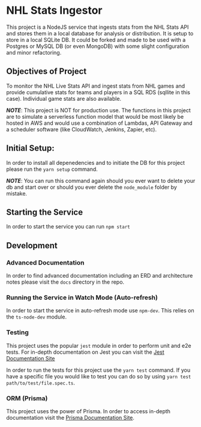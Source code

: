 # NHL Stats Ingestor
This project is a NodeJS service that ingests stats from the NHL Stats API and stores them in a local database for analysis or distribution. It is setup to store in a local SQLite DB. It could be forked and made to be used with a Postgres or MySQL DB (or even MongoDB) with some slight configuration and minor refactoring.

## Objectives of Project
To monitor the NHL Live Stats API and ingest stats from NHL games and provide cumulative stats for teams and players in a SQL RDS (sqllite in this case). Individual game stats are also available.

***NOTE***: This project is NOT for production use. The functions in this project are to simulate a serverless function model that would be most likely be hosted in AWS and would use a combination of Lambdas, API Gateway and a scheduler software (like CloudWatch, Jenkins, Zapier, etc).

## Initial Setup:
In order to install all depenedencies and to initiate the DB for this project please run the `yarn setup` command.

***NOTE***: You can run this command again should you ever want to delete your db and start over or should you ever delete the `node_module` folder by mistake.

## Starting the Service
In order to start the service you can run `npm start`

## Development

### Advanced Documentation
In order to find advanced documentation including an ERD and architecture notes please visit the `docs` directory in the repo.

### Running the Service in Watch Mode (Auto-refresh)
In order to start the service in auto-refresh mode use `npm-dev`. This relies on the `ts-node-dev` module.

### Testing
This project uses the popular `jest` module in order to perform unit and e2e tests. For in-depth documentation on Jest you can visit the [Jest Documentation Site](https://jestjs.io/docs/getting-started)

In order to run the tests for this project use the `yarn test` command. If you have a specific file you would like to test you can do so by using  `yarn test path/to/test/file.spec.ts`.

### ORM (Prisma)
This project uses the power of Prisma. In order to access in-depth documentation visit the [Prisma Documentation Site](https://www.prisma.io/docs).